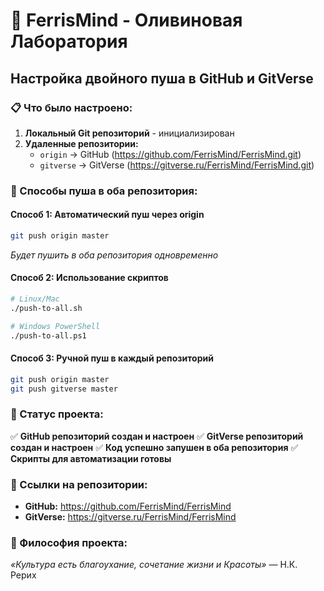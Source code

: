 # 🦀 FerrisMind - Оливиновая Лаборатория

## Настройка двойного пуша в GitHub и GitVerse

### 📋 Что было настроено:

1. **Локальный Git репозиторий** - инициализирован
2. **Удаленные репозитории:**
   - `origin` → GitHub (https://github.com/FerrisMind/FerrisMind.git)
   - `gitverse` → GitVerse (https://gitverse.ru/FerrisMind/FerrisMind.git)

### 🚀 Способы пуша в оба репозитория:

#### Способ 1: Автоматический пуш через origin
```bash
git push origin master
```
*Будет пушить в оба репозитория одновременно*

#### Способ 2: Использование скриптов
```bash
# Linux/Mac
./push-to-all.sh

# Windows PowerShell
./push-to-all.ps1
```

#### Способ 3: Ручной пуш в каждый репозиторий
```bash
git push origin master
git push gitverse master
```

### 📝 Статус проекта:

✅ **GitHub репозиторий создан и настроен**
✅ **GitVerse репозиторий создан и настроен**
✅ **Код успешно запушен в оба репозитория**
✅ **Скрипты для автоматизации готовы**

### 🔗 Ссылки на репозитории:

- **GitHub:** https://github.com/FerrisMind/FerrisMind
- **GitVerse:** https://gitverse.ru/FerrisMind/FerrisMind

### 🎨 Философия проекта:

_«Культура есть благоухание, сочетание жизни и Красоты»_ — Н.К. Рерих